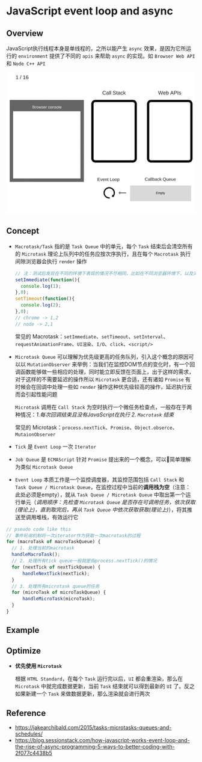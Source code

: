 # JavaScript event loop and async

## Overview
JavaScript执行线程本身是单线程的，之所以能产生 `async` 效果，是因为它所运行的 `environment` 提供了不同的 `apis` 来帮助 `async` 的实现。如 `Browser Web API` 和 `Node C++ API`

![Event-Loop](../assets/images/event-loop.gif)

## Concept

- `Macrotask/Task` 指的是 `Task Queue` 中的单元，每个 `Task` 结束后会清空所有的 `Microtask` 理论上队列中的任务应按次序执行，且在每个 `Macrotask` 执行间隙浏览器会执行 `render` 操作

  ```js
  // 注：测试后发现在不同的环境下表现的情况不尽相同，比如在不同浏览器环境下，以及浏览器和node环境下
  setImmediate(function(){
    console.log(1);
  },0);
  setTimeout(function(){
    console.log(2);
  },0);
  // chrome -> 1,2
  // node -> 2,1
  ```

  常见的 Macrotask：`setImmediate`、`setTimeout`、`setInterval`、`requestAnimationFrame`、`UI渲染`、`I/O`、`click`、`<script/>`

- `Microtask Queue` 可以理解为优先级更高的任务队列，引入这个概念的原因可以以  `MutationObserver` 来举例：当我们在监控DOM节点的变化时，有一个回调函数能够做一些相应的处理，同时能立即反馈在页面上，出于这样的需求，对于这样的不需要延迟的操作所以 `Microtask` 更合适，还有诸如 `Promise` 有时候会在回调中处理一些如 `render` 操作这种优先级较高的操作，延迟执行反而会引起性能问题

  `Microtask` 调用在 `Call Stack` 为空时执行一个微任务检查点，一般存在于两种情况：*1.每次回调结束且没有JavaScript在执行 2. `Macrotask` 结束*

  常见的 Microtask：`process.nextTick`、`Promise`、`Object.obserce`、`MutaionObserver`

- `Tick` 是 `Event Loop` 一次 `Iterator`

- `Job Queue` 是 `ECMAScript` 针对 `Promise` 提出来的一个概念，可以简单理解为类似 `Microtask Queue`

- `Event Loop` 本质工作是一个监控调度器，其监控范围包括 `Call Stack` 和 `Task Queue / Microtask Queue`，在监控过程中当前的**调用栈为空**（注意：此处必须是empty），就从 `Task Queue / Microtask Queue` 中取出第一个运行单元（*调用顺序：先检查 `Microtask Queue` 是否存在可调用任务，依次获取(理论上)，直到取完后，再从 `Task Queue` 中依次获取获取(理论上)*），将其推送至调用堆栈，有效运行它

```js
// pseudo code like this
// 事件轮询机制将一次iterator作为获取一次macrotask的过程
for (macroTask of macroTaskQueue) {
  // 1. 处理当前的macrotask
  handleMacroTask();
  // 2. 处理所有tick queue一般就是指process.nextTick()的情况
  for (nextTick of nextTickQueue) {
      handleNextTick(nextTick);
  }
  // 3. 处理所有microtask queue的任务
  for (microTask of microTaskQueue) {
      handleMicroTask(microTask);
  }
}
```

## Example

## Optimize
- **优先使用 `Microtask`**

  根据 `HTML Standard`，在每个 `Task` 运行完以后，`UI` 都会重渲染，那么在 `Microtask` 中就完成数据更新，当前 `Task` 结束就可以得到最新的 `UI` 了。反之如果新建一个 `Task` 来做数据更新，那么渲染就会进行两次

## Reference
- https://jakearchibald.com/2015/tasks-microtasks-queues-and-schedules/
- https://blog.sessionstack.com/how-javascript-works-event-loop-and-the-rise-of-async-programming-5-ways-to-better-coding-with-2f077c4438b5